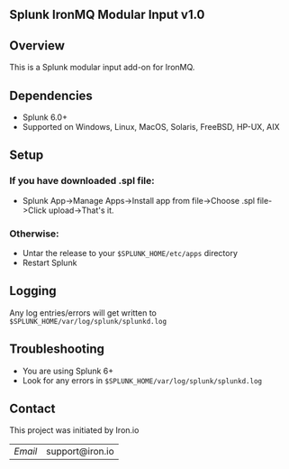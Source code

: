 ## Splunk IronMQ Modular Input v1.0

## Overview

This is a Splunk modular input add-on for IronMQ.


## Dependencies

* Splunk 6.0+
* Supported on Windows, Linux, MacOS, Solaris, FreeBSD, HP-UX, AIX

## Setup
### If you have downloaded .spl file:
* Splunk App->Manage Apps->Install app from file->Choose .spl file->Click upload->That's it.

### Otherwise:
* Untar the release to your `$SPLUNK_HOME/etc/apps` directory
* Restart Splunk


## Logging

Any log entries/errors will get written to `$SPLUNK_HOME/var/log/splunk/splunkd.log`


## Troubleshooting

* You are using Splunk 6+
* Look for any errors in `$SPLUNK_HOME/var/log/splunk/splunkd.log`

## Contact

This project was initiated by Iron.io
<table>

<tr>
<td><em>Email</em></td>
<td>support@iron.io</td>
</tr>

</table>
